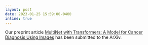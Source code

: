 ```yaml
---
layout: post
date: 2023-01-25 15:59:00-0400
inline: true
---
```


Our preprint article [MultiNet with Transformers: A Model for Cancer Diagnosis Using Images](https://arxiv.org/abs/2301.09007) has been submitted to the ArXiv. 